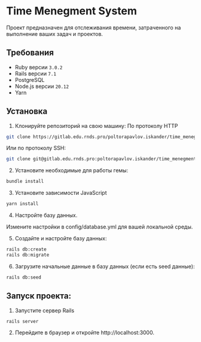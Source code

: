 # Time Menegment System

Проект предназначен для отслеживания времени, затраченного на выполнение ваших задач и проектов.

## Требования

- Ruby версии `3.0.2`
- Rails версии `7.1`
- PostgreSQL
- Node.js версии `20.12`
- Yarn

## Установка

1. Клонируйте репозиторий на свою машину:
По протоколу HTTP
```bash
git clone https://gitlab.edu.rnds.pro/poltorapavlov.iskander/time_menegment_system.git
```
Или по протоколу SSH:
```bash
git clone git@gitlab.edu.rnds.pro:poltorapavlov.iskander/time_menegment_system.git
```

2. Установите необходимые для работы гемы:
```bash
bundle install
```

3. Установите зависимости JavaScript
```bash
yarn install
```

4. Настройте базу данных.

Измените настройки в config/database.yml для вашей локальной среды.

5. Создайте и настройте базу данных:
```bash
rails db:create
rails db:migrate
```

6. Загрузите начальные данные в базу данных (если есть seed данные):

```bash
rails db:seed
```

## Запуск проекта:

1. Запустите сервер Rails
```bash
rails server
```
2. Перейдите в браузер и откройте http://localhost:3000.
